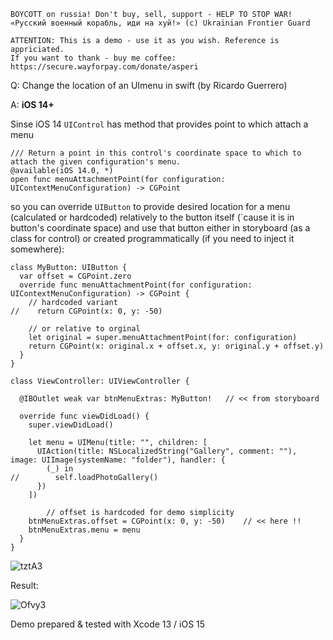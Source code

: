 ```
BOYCOTT on russia! Don't buy, sell, support - HELP TO STOP WAR!
«Русский военный корабль, иди на хуй!» (c) Ukrainian Frontier Guard

ATTENTION: This is a demo - use it as you wish. Reference is appriciated.
If you want to thank - buy me coffee: https://secure.wayforpay.com/donate/asperi
```

Q: Change the location of an UImenu in swift (by Ricardo Guerrero)

A: **iOS 14+**

Sinse iOS 14 `UIControl` has method that provides point to which attach a menu

    /// Return a point in this control's coordinate space to which to attach the given configuration's menu.
    @available(iOS 14.0, *)
    open func menuAttachmentPoint(for configuration: UIContextMenuConfiguration) -> CGPoint

so you can override `UIButton` to provide desired location for a menu (calculated or hardcoded) relatively to the button itself (`cause it is in button's coordinate space) and use that button either in storyboard (as a class for control) or created programmatically (if you need to inject it somewhere):

```
class MyButton: UIButton {
  var offset = CGPoint.zero
  override func menuAttachmentPoint(for configuration: UIContextMenuConfiguration) -> CGPoint {
    // hardcoded variant
//    return CGPoint(x: 0, y: -50)

    // or relative to orginal
    let original = super.menuAttachmentPoint(for: configuration)
    return CGPoint(x: original.x + offset.x, y: original.y + offset.y)
  }
}

class ViewController: UIViewController {

  @IBOutlet weak var btnMenuExtras: MyButton!   // << from storyboard

  override func viewDidLoad() {
    super.viewDidLoad()

    let menu = UIMenu(title: "", children: [
      UIAction(title: NSLocalizedString("Gallery", comment: ""), image: UIImage(systemName: "folder"), handler: {
        (_) in
//        self.loadPhotoGallery()
      })
    ])

        // offset is hardcoded for demo simplicity
    btnMenuExtras.offset = CGPoint(x: 0, y: -50)    // << here !!
    btnMenuExtras.menu = menu
  }
}
```
![tztA3](https://user-images.githubusercontent.com/62171579/171552276-08fc3be5-909d-4b18-a40e-b42a1b124a5b.png)

Result:

![Ofvy3](https://user-images.githubusercontent.com/62171579/171552305-0cfc0664-3fe0-4309-a270-93ae41f198ac.png)


Demo prepared & tested with Xcode 13 / iOS 15
